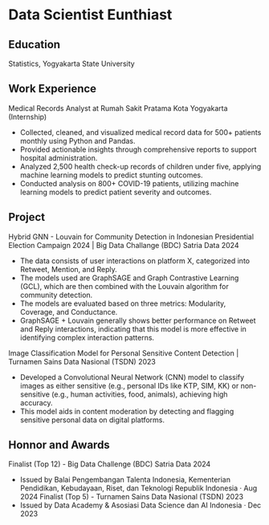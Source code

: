 # Data Scientist Eunthiast

## Education
Statistics, Yogyakarta State University

## Work Experience
Medical Records Analyst at Rumah Sakit Pratama Kota Yogyakarta (Internship)
- Collected, cleaned, and visualized medical record data for 500+ patients monthly using Python and Pandas.
- Provided actionable insights through comprehensive reports to support hospital administration.
- Analyzed 2,500 health check-up records of children under five, applying machine learning models to predict stunting outcomes.
- Conducted analysis on 800+ COVID-19 patients, utilizing machine learning models to predict patient severity and outcomes.

## Project
Hybrid GNN - Louvain for Community Detection in Indonesian Presidential Election Campaign 2024 | Big Data Challange (BDC) Satria Data 2024
- The data consists of user interactions on platform X, categorized into Retweet, Mention, and Reply.
- The models used are GraphSAGE and Graph Contrastive Learning (GCL), which are then combined with the Louvain algorithm for community detection.
- The models are evaluated based on three metrics: Modularity, Coverage, and Conductance.
- GraphSAGE + Louvain generally shows better performance on Retweet and Reply interactions, indicating that this model is more effective in identifying complex interaction patterns.

Image Classification Model for Personal Sensitive Content Detection | Turnamen Sains Data Nasional (TSDN) 2023
- Developed a Convolutional Neural Network (CNN) model to classify images as either sensitive (e.g., personal IDs like KTP, SIM, KK) or non-sensitive (e.g., human activities, food, animals), achieving high accuracy. 
- This model aids in content moderation by detecting and flagging sensitive personal data on digital platforms.

## Honnor and Awards
Finalist (Top 12) - Big Data Challenge (BDC) Satria Data 2024
- Issued by Balai Pengembangan Talenta Indonesia, Kementerian Pendidikan, Kebudayaan, Riset, dan Teknologi Republik Indonesia · Aug 2024
Finalist (Top 5) - Turnamen Sains Data Nasional (TSDN) 2023
- Issued by Data Academy & Asosiasi Data Science dan AI Indonesia · Dec 2023
